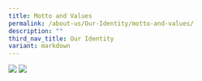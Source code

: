 ```yaml
---
title: Motto and Values
permalink: /about-us/Our-Identity/motto-and-values/
description: ""
third_nav_title: Our Identity
variant: markdown
---
```

![](/images/About%20Us/Motto_Value_MTS_YB_2024_v11042.png)
![](/images/About%20Us/Motto_Value_MTS_YB_2024_v110422.png)